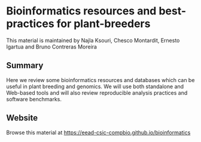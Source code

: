 # Bioinformatics resources and best-practices for plant-breeders

This material is maintained by Najla Ksouri, Chesco Montardit, Ernesto Igartua and Bruno Contreras Moreira

##  Summary

Here we review some bioinformatics resources and databases which can be useful in plant breeding and genomics. 
We will use both standalone and Web-based tools and will also review reproducible analysis practices and software benchmarks.

## Website

Browse this material at <https://eead-csic-compbio.github.io/bioinformatics>
